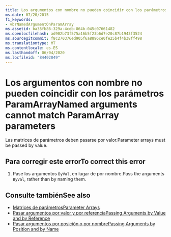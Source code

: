 ```yaml
---
title: Los argumentos con nombre no pueden coincidir con los parámetros ParamArray
ms.date: 07/20/2015
f1_keywords:
- vbrNamedArgumentOnParamArray
ms.assetid: ba35fb86-329a-4ceb-864b-045c07661482
ms.openlocfilehash: ad902b73f575a16b5f23b6d7e20c87b1943f3524
ms.sourcegitcommit: f8c270376ed905f6a8896ce0fe25b4f4b38ff498
ms.translationtype: MT
ms.contentlocale: es-ES
ms.lasthandoff: 06/04/2020
ms.locfileid: "84402049"
---
```

# <a name="named-arguments-cannot-match-paramarray-parameters"></a><span data-ttu-id="fdbb1-102">Los argumentos con nombre no pueden coincidir con los parámetros ParamArray</span><span class="sxs-lookup"><span data-stu-id="fdbb1-102">Named arguments cannot match ParamArray parameters</span></span>
<span data-ttu-id="fdbb1-103">Las matrices de parámetros deben pasarse por valor.</span><span class="sxs-lookup"><span data-stu-id="fdbb1-103">Parameter arrays must be passed by value.</span></span>  
  
## <a name="to-correct-this-error"></a><span data-ttu-id="fdbb1-104">Para corregir este error</span><span class="sxs-lookup"><span data-stu-id="fdbb1-104">To correct this error</span></span>  
  
1. <span data-ttu-id="fdbb1-105">Pase los argumentos `ByVal`, en lugar de por nombre.</span><span class="sxs-lookup"><span data-stu-id="fdbb1-105">Pass the arguments `ByVal`, rather than by naming them.</span></span>  
  
## <a name="see-also"></a><span data-ttu-id="fdbb1-106">Consulte también</span><span class="sxs-lookup"><span data-stu-id="fdbb1-106">See also</span></span>

- [<span data-ttu-id="fdbb1-107">Matrices de parámetros</span><span class="sxs-lookup"><span data-stu-id="fdbb1-107">Parameter Arrays</span></span>](../programming-guide/language-features/procedures/parameter-arrays.md)
- [<span data-ttu-id="fdbb1-108">Pasar argumentos por valor y por referencia</span><span class="sxs-lookup"><span data-stu-id="fdbb1-108">Passing Arguments by Value and by Reference</span></span>](../programming-guide/language-features/procedures/passing-arguments-by-value-and-by-reference.md)
- [<span data-ttu-id="fdbb1-109">Pasar argumentos por posición o por nombre</span><span class="sxs-lookup"><span data-stu-id="fdbb1-109">Passing Arguments by Position and by Name</span></span>](../programming-guide/language-features/procedures/passing-arguments-by-position-and-by-name.md)
